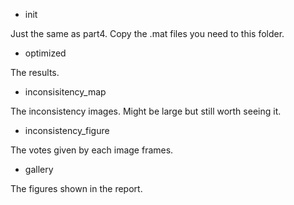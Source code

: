 - init

Just the same as part4. Copy the .mat files you need to this folder.

- optimized

The results.

- inconsisitency_map

The inconsistency images. Might be large but still worth seeing it.

- inconsistency_figure

The votes given by each image frames.

- gallery

The figures shown in the report.